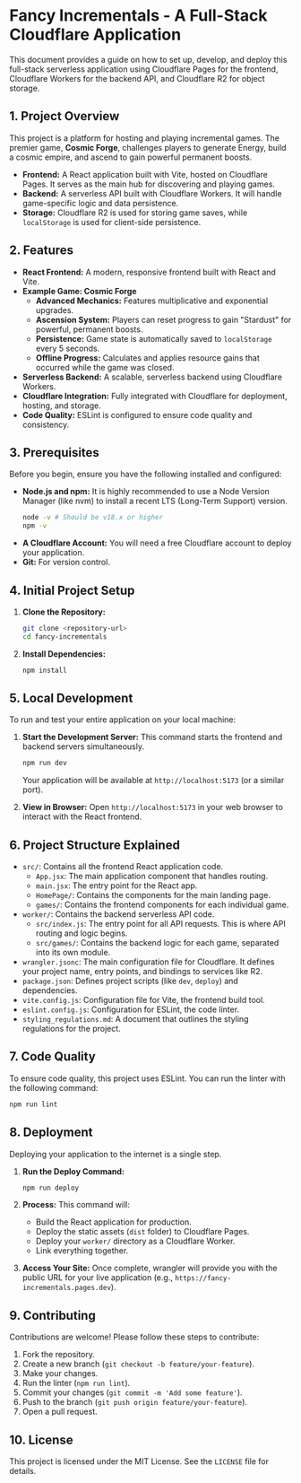 # **Fancy Incrementals - A Full-Stack Cloudflare Application**

This document provides a guide on how to set up, develop, and deploy this full-stack serverless application using Cloudflare Pages for the frontend, Cloudflare Workers for the backend API, and Cloudflare R2 for object storage.

## **1\. Project Overview**

This project is a platform for hosting and playing incremental games. The premier game, **Cosmic Forge**, challenges players to generate Energy, build a cosmic empire, and ascend to gain powerful permanent boosts.

*   **Frontend:** A React application built with Vite, hosted on Cloudflare Pages. It serves as the main hub for discovering and playing games.
*   **Backend:** A serverless API built with Cloudflare Workers. It will handle game-specific logic and data persistence.
*   **Storage:** Cloudflare R2 is used for storing game saves, while `localStorage` is used for client-side persistence.

## **2\. Features**

*   **React Frontend:** A modern, responsive frontend built with React and Vite.
*   **Example Game: Cosmic Forge**
    *   **Advanced Mechanics:** Features multiplicative and exponential upgrades.
    *   **Ascension System:** Players can reset progress to gain "Stardust" for powerful, permanent boosts.
    *   **Persistence:** Game state is automatically saved to `localStorage` every 5 seconds.
    *   **Offline Progress:** Calculates and applies resource gains that occurred while the game was closed.
*   **Serverless Backend:** A scalable, serverless backend using Cloudflare Workers.
*   **Cloudflare Integration:** Fully integrated with Cloudflare for deployment, hosting, and storage.
*   **Code Quality:** ESLint is configured to ensure code quality and consistency.

## **3\. Prerequisites**

Before you begin, ensure you have the following installed and configured:

*   **Node.js and npm:** It is highly recommended to use a Node Version Manager (like nvm) to install a recent LTS (Long-Term Support) version.
    ```bash
    node -v # Should be v18.x or higher
    npm -v
    ```
*   **A Cloudflare Account:** You will need a free Cloudflare account to deploy your application.
*   **Git:** For version control.

## **4\. Initial Project Setup**

1.  **Clone the Repository:**
    ```bash
    git clone <repository-url>
    cd fancy-incrementals
    ```
2.  **Install Dependencies:**
    ```bash
    npm install
    ```

## **5\. Local Development**

To run and test your entire application on your local machine:

1.  **Start the Development Server:** This command starts the frontend and backend servers simultaneously.
    ```bash
    npm run dev
    ```
    Your application will be available at `http://localhost:5173` (or a similar port).

2.  **View in Browser:** Open `http://localhost:5173` in your web browser to interact with the React frontend.

## **6\. Project Structure Explained**

*   `src/`: Contains all the frontend React application code.
    *   `App.jsx`: The main application component that handles routing.
    *   `main.jsx`: The entry point for the React app.
    *   `HomePage/`: Contains the components for the main landing page.
    *   `games/`: Contains the frontend components for each individual game.
*   `worker/`: Contains the backend serverless API code.
    *   `src/index.js`: The entry point for all API requests. This is where API routing and logic begins.
    *   `src/games/`: Contains the backend logic for each game, separated into its own module.
*   `wrangler.jsonc`: The main configuration file for Cloudflare. It defines your project name, entry points, and bindings to services like R2.
*   `package.json`: Defines project scripts (like `dev`, `deploy`) and dependencies.
*   `vite.config.js`: Configuration file for Vite, the frontend build tool.
*   `eslint.config.js`: Configuration for ESLint, the code linter.
*   `styling_regulations.md`: A document that outlines the styling regulations for the project.

## **7. Code Quality**

To ensure code quality, this project uses ESLint. You can run the linter with the following command:

```bash
npm run lint
```

## **8\. Deployment**

Deploying your application to the internet is a single step.

1.  **Run the Deploy Command:**
    ```bash
    npm run deploy
    ```

2.  **Process:** This command will:
    *   Build the React application for production.
    *   Deploy the static assets (`dist` folder) to Cloudflare Pages.
    *   Deploy your `worker/` directory as a Cloudflare Worker.
    *   Link everything together.

3.  **Access Your Site:** Once complete, wrangler will provide you with the public URL for your live application (e.g., `https://fancy-incrementals.pages.dev`).

## **9. Contributing**

Contributions are welcome! Please follow these steps to contribute:

1.  Fork the repository.
2.  Create a new branch (`git checkout -b feature/your-feature`).
3.  Make your changes.
4.  Run the linter (`npm run lint`).
5.  Commit your changes (`git commit -m 'Add some feature'`).
6.  Push to the branch (`git push origin feature/your-feature`).
7.  Open a pull request.

## **10. License**

This project is licensed under the MIT License. See the `LICENSE` file for details.
